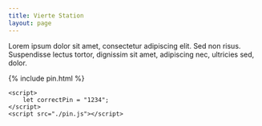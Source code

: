 ```yaml
---
title: Vierte Station
layout: page
---
```


Lorem ipsum dolor sit amet, consectetur adipiscing elit. Sed non risus. Suspendisse lectus tortor, dignissim sit amet, adipiscing nec, ultricies sed, dolor.

{% include pin.html %}

<html>
    <div id="coordinates" class="text-center" style="display:none">
        <a href="{% include apple_map_link.html %}">Nächste Station</a><br>
        {% include apple_map.html %}
    </div>

    <script>
        let correctPin = "1234";
    </script>
    <script src="./pin.js"></script>

</html>
